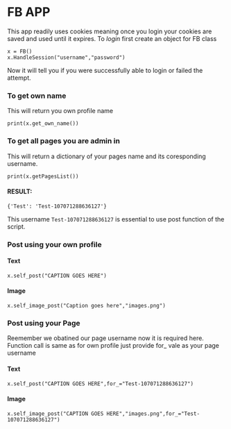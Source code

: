
# FB APP

This app readily uses cookies meaning once you login your cookies are saved and used until it expires.
To *login* first create an object for FB class
```  
x = FB() 
x.HandleSession("username","password")
```
Now it will tell you if you were successfully able to login or failed the attempt.
### To get own name 
This will return you own profile name
```
print(x.get_own_name())
```
### To get all pages you are admin in
This will return a dictionary of your pages name and its coresponding username.
```
print(x.getPagesList())
```
#### RESULT:
```
{'Test': 'Test-107071288636127'}
```
This username `Test-107071288636127` is essential to use post function of the script.

### Post using your own profile
#### Text
```
x.self_post("CAPTION GOES HERE")
```
#### Image 
```
x.self_image_post("Caption goes here","images.png")
```
### Post using your Page
Reemember we obatined our page username now it is required here. Function call is same as for own profile just provide for_ vale as your page username
 #### Text
 ```
 x.self_post("CAPTION GOES HERE",for_="Test-107071288636127")
 ```
 #### Image
 ```
 x.self_image_post("CAPTION GOES HERE","images.png",for_="Test-107071288636127")
 ```